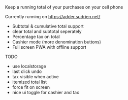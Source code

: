 Keep a running total of your purchases on your cell phone

Currently running on https://adder.sudrien.net/

- Subtotal & cumulative total support
- clear total and subtotal seperately
- Percentage tax on total
- Cashier mode (more denomination buttons)
- Full screen PWA with offline support

TODO
- use localstorage
- last click undo
- tax visible when active
- itemized total list
- force fit on screen
- nice ui toggle for cashier and tax
